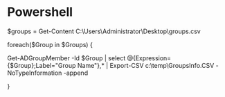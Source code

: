 # Powershell
$groups = Get-Content C:\Users\Administrator\Desktop\groups.csv  
            
foreach($Group in $Groups) {            
            
Get-ADGroupMember -Id $Group | select  @{Expression={$Group};Label="Group Name"},* | Export-CSV c:\temp\GroupsInfo.CSV -NoTypeInformation -append
            
}
